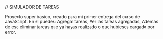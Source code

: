 // SIMULADOR DE TAREAS

Proyecto super basico, creado para mi primer entrega del curso de JavaScript.
En el puedes:
  Agregar tareas,
  Ver las tareas agregadas,
  Ademas de eso eliminar tareas que ya hayas realizado o que hubieses cargado por error.
